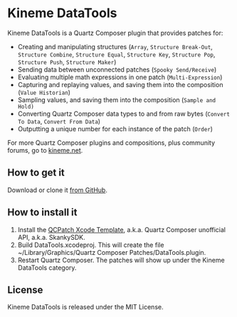 # Kineme DataTools

Kineme DataTools is a Quartz Composer plugin that provides patches for: 

   - Creating and manipulating structures (`Array`, `Structure Break-Out`, `Structure Combine`, `Structure Equal`, `Structure Key`, `Structure Pop`, `Structure Push`, `Structure Maker`)
   - Sending data between unconnected patches (`Spooky Send/Receive`)
   - Evaluating multiple math expressions in one patch (`Multi-Expression`)
   - Capturing and replaying values, and saving them into the composition (`Value Historian`)
   - Sampling values, and saving them into the composition (`Sample and Hold)`
   - Converting Quartz Composer data types to and from raw bytes (`Convert To Data`, `Convert From Data`)
   - Outputting a unique number for each instance of the patch (`Order`)

For more Quartz Composer plugins and compositions, plus community forums, go to [kineme.net](http://kineme.net). 

## How to get it

Download or clone it [from GitHub](https://github.com/kineme/DataTools). 

## How to install it

   1. Install the [QCPatch Xcode Template](http://kineme.net/release/QCPatchXcodeTemplate/10), a.k.a. Quartz Composer unofficial API, a.k.a. SkankySDK. 
   2. Build DataTools.xcodeproj. This will create the file ~/Library/Graphics/Quartz Composer Patches/DataTools.plugin. 
   3. Restart Quartz Composer. The patches will show up under the Kineme DataTools category. 

## License

Kineme DataTools is released under the MIT License. 
